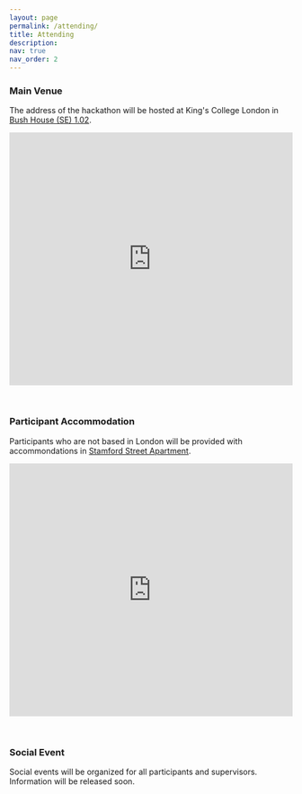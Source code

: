 ```yaml
---
layout: page
permalink: /attending/
title: Attending
description: 
nav: true
nav_order: 2
---
```


### Main Venue

The address of the hackathon will be hosted at King's College London in [Bush House (SE) 1.02](https://internal.kcl.ac.uk/timetabling/room-info/bush-house/BHSEW1.02).

<iframe src="https://www.google.com/maps/embed?pb=!1m18!1m12!1m3!1d1047.8788606410665!2d-0.11718496323067136!3d51.51248514610677!2m3!1f0!2f0!3f0!3m2!1i1024!2i768!4f13.1!3m3!1m2!1s0x487604b57c3fffff%3A0x7cf28e36d5dddd5d!2sBush%20House!5e0!3m2!1sen!2suk!4v1679275195831!5m2!1sen!2suk" width="100%" height="450" style="border:0;" allowfullscreen="" loading="lazy" referrerpolicy="no-referrer-when-downgrade"></iframe>

&nbsp;

### Participant Accommodation

Participants who are not based in London will be provided with accommondations in [Stamford Street Apartment](https://www.kcl.ac.uk/accommodation/residences/stamford-street-apartments).

<iframe src="https://www.google.com/maps/embed?pb=!1m18!1m12!1m3!1d2483.424720452363!2d-0.11402608426292782!3d51.505423579634844!2m3!1f0!2f0!3f0!3m2!1i1024!2i768!4f13.1!3m3!1m2!1s0x487604b7468a0b35%3A0xf6c5bfd914f058da!2sStamford%20Street%20Apartments!5e0!3m2!1sen!2suk!4v1679275105438!5m2!1sen!2suk" width="100%" height="450" style="border:0;" allowfullscreen="" loading="lazy" referrerpolicy="no-referrer-when-downgrade"></iframe>

&nbsp;

### Social Event

Social events will be organized for all participants and supervisors. Information will be released soon.